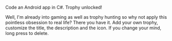 Code an Android app in C#. Trophy unlocked! 

Well, I'm already into gaming as well as trophy hunting so why not apply this pointless obsession to real life? There you have it. Add your own trophy, customize the title, the description and the icon. If you change your mind, long press to delete.
